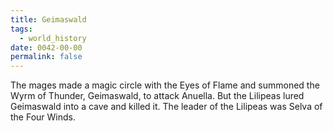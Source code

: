```yaml
---
title: Geimaswald
tags:
  - world_history
date: 0042-00-00
permalink: false
---
```

The mages made a magic circle with the Eyes of Flame and summoned the Wyrm of Thunder, Geimaswald, to attack Anuella. But the Lilipeas lured Geimaswald into a cave and killed it. The leader of the Lilipeas was Selva of the Four Winds.